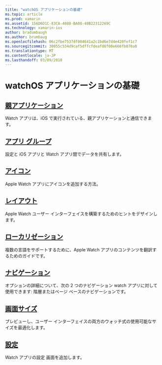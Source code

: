 ```yaml
---
title: "watchOS アプリケーションの基礎"
ms.topic: article
ms.prod: xamarin
ms.assetid: 156D6D1C-83CA-4088-BA08-40B22312269C
ms.technology: xamarin-ios
author: bradumbaugh
ms.author: brumbaug
ms.openlocfilehash: 06c2fbe7537df004641a2c1bd6e7d4e420fef1c7
ms.sourcegitcommit: 30055c534d9caf5dffcfdeafd6f08e666fb870a8
ms.translationtype: MT
ms.contentlocale: ja-JP
ms.lasthandoff: 03/09/2018
---
```

# <a name="watchos-application-fundamentals"></a>watchOS アプリケーションの基礎

##  <a name="parent-applicationioswatchosapp-fundamentalsparent-appmd"></a>[親アプリケーション](~/ios/watchos/app-fundamentals/parent-app.md)

Watch アプリは、iOS で実行されている、親アプリケーションと通信できます。

##  <a name="app-groupsioswatchosapp-fundamentalsapp-groupsmd"></a>[アプリ グループ](~/ios/watchos/app-fundamentals/app-groups.md)

設定と iOS アプリと Watch アプリ間でデータを共有します。

##  <a name="iconsioswatchosapp-fundamentalsiconsmd"></a>[アイコン](~/ios/watchos/app-fundamentals/icons.md)

Apple Watch アプリにアイコンを追加する方法。

##  <a name="layoutioswatchosapp-fundamentalslayoutmd"></a>[レイアウト](~/ios/watchos/app-fundamentals/layout.md)

Apple Watch ユーザー インターフェイスを構築するためのヒントをデザインします。

##  <a name="localizationioswatchosapp-fundamentalslocalizationmd"></a>[ローカリゼーション](~/ios/watchos/app-fundamentals/localization.md)

複数の言語をサポートするために、Apple Watch アプリのコンテンツを翻訳するためのガイドです。

##  <a name="navigationioswatchosapp-fundamentalsnavigationmd"></a>[ナビゲーション](~/ios/watchos/app-fundamentals/navigation.md)

オプションの詳細について、次の 2 つのナビゲーション watch アプリに対して使用できます: 階層またはページ ベースのナビゲーションです。

##  <a name="screen-sizesioswatchosapp-fundamentalsscreen-sizesmd"></a>[画面サイズ](~/ios/watchos/app-fundamentals/screen-sizes.md)

プレビューし、ユーザー インターフェイスの両方のウォッチ式の使用可能なサイズを最適化します。

##  <a name="settingsioswatchosapp-fundamentalssettingsmd"></a>[設定](~/ios/watchos/app-fundamentals/settings.md)

Watch アプリの設定 画面を追加します。

